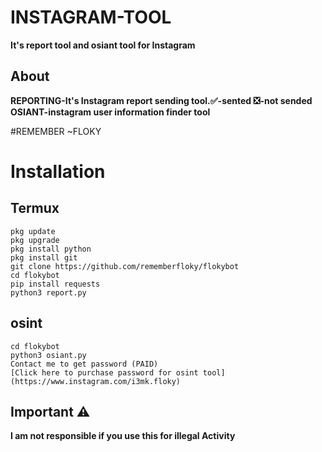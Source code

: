 # INSTAGRAM-TOOL
**It's report tool and osiant tool for Instagram**
## About
**REPORTING-It's Instagram report sending tool.✅-sented ❎-not sended
OSIANT-instagram user information finder tool**

#REMEMBER ~FLOKY

# Installation
## Termux
```
pkg update 
pkg upgrade 
pkg install python
pkg install git
git clone https://github.com/rememberfloky/flokybot
cd flokybot
pip install requests
python3 report.py
```

## osint
```
cd flokybot
python3 osiant.py
Contact me to get password (PAID)
[Click here to purchase password for osint tool](https://www.instagram.com/i3mk.floky)
```
## Important ⚠️
**I am not responsible if you use this for illegal Activity**
